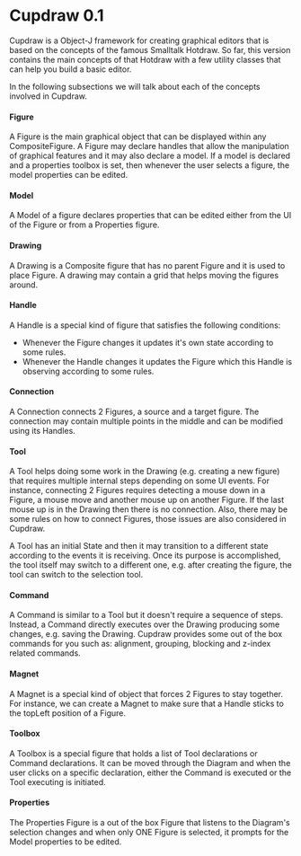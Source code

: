 # Cupdraw 0.1 #

Cupdraw is a Object-J framework for creating graphical editors that is based on the concepts of the famous Smalltalk Hotdraw.
So far, this version contains the main concepts of that Hotdraw with a few utility classes that can help you build a basic editor.

In the following subsections we will talk about each of the concepts involved in Cupdraw.

#### Figure
A Figure is the main graphical object that can be displayed within any CompositeFigure. A Figure may declare handles that allow the manipulation of graphical features and it may also declare a model. If a model is declared and a properties toolbox is set, then whenever the user selects a figure, the model properties can be edited.

#### Model
A Model of a figure declares properties that can be edited either from the UI of the Figure or from a Properties figure.

#### Drawing 
A Drawing is a Composite figure that has no parent Figure and it is used to place Figure. A drawing may contain a grid that helps moving the figures around.

#### Handle
A Handle is a special kind of figure that satisfies the following conditions:
* Whenever the Figure changes it updates it's own state according to some rules.
* Whenever the Handle changes it updates the Figure which this Handle is observing according to some rules.

#### Connection
A Connection connects 2 Figures, a source and a target figure. The connection may contain multiple points in the middle and can be modified using its Handles.

#### Tool
A Tool helps doing some work in the Drawing (e.g. creating a new figure) that requires multiple internal steps depending on some UI events. For instance, connecting 2 Figures requires detecting a mouse down in a Figure, a mouse move and another mouse up on another Figure. If the last mouse up is in the Drawing then there is no connection. Also, there may be some rules on how to connect Figures, those issues are also considered in Cupdraw.

A Tool has an initial State and then it may transition to a different state according to the events it is receiving. Once its purpose is accomplished, the tool itself may switch to a different one, e.g. after creating the figure, the tool can switch to the selection tool.

#### Command
A Command is similar to a Tool but it doesn't require a sequence of steps. Instead, a Command directly executes over the Drawing producing some changes, e.g. saving the Drawing. Cupdraw provides some out of the box commands for you such as: alignment, grouping, blocking and z-index related commands.

#### Magnet
A Magnet is a special kind of object that forces 2 Figures to stay together. For instance, we can create a Magnet to make sure that a Handle sticks to the topLeft position of a Figure.

#### Toolbox
A Toolbox is a special figure that holds a list of Tool declarations or Command declarations. It can be moved through the Diagram and when the user clicks on a specific declaration, either the Command is executed or the Tool executing is initiated.

#### Properties 
The Properties Figure is a out of the box Figure that listens to the Diagram's selection changes and when only ONE Figure is selected, it prompts for the Model properties to be edited.
